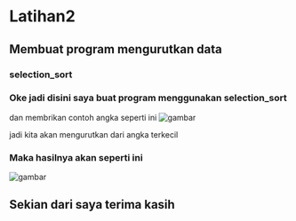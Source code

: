 # Latihan2
## Membuat program mengurutkan data
### selection_sort


### Oke jadi disini saya buat program menggunakan selection_sort
dan membrikan contoh angka seperti ini 
![gambar](ss/ss2)

jadi kita akan mengurutkan dari angka terkecil

### Maka hasilnya akan seperti ini
![gambar](ss/ss1)

## Sekian dari saya terima kasih


